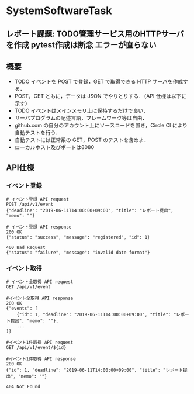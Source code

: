 # SystemSoftwareTask

レポート課題: TODO管理サービス用のHTTPサーバを作成
pytest作成は断念
エラーが直らない
---

## 概要

- TODO イベントを POST で登録，GET で取得できる HTTP サーバを作成する．
- POST，GET ともに，データは JSON でやりとりする．（API 仕様は以下に示す）
- TODO イベントはメインメモリ上に保持するだけで良い．
- サーバプログラムの記述言語，フレームワーク等は自由．
- github.com の自分のアカウント上にソースコードを置き，Circle CI により自動テストを行う．
- 自動テストには正常系の GET，POST のテストを含めよ．
- ローカルホスト及びポートは8080

## API仕様

### イベント登録

```
# イベント登録 API request
POST /api/v1/event
{"deadline": "2019-06-11T14:00:00+09:00", "title": "レポート提出", "memo": ""}

# イベント登録 API response
200 OK
{"status": "success", "message": "registered", "id": 1}

400 Bad Request
{"status": "failure", "message": "invalid date format"}
```

### イベント取得

```
# イベント全取得 API request
GET /api/v1/event

#イベント全取得 API response
200 OK
{"events": [
    {"id": 1, "deadline": "2019-06-11T14:00:00+09:00", "title": "レポート提出", "memo": ""},
    ...
]}
```

```
#イベント1件取得 API request
GET /api/v1/event/${id}

#イベント1件取得 API response
200 OK
{"id": 1, "deadline": "2019-06-11T14:00:00+09:00", "title": "レポート提出", "memo": ""}

404 Not Found
```
